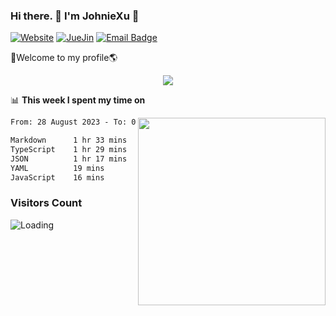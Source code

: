 ### Hi there. 👋 I'm JohnieXu :lemon:

[![Website](https://img.shields.io/badge/-Website-c14438?style=flat-square&logo=w&logoColor=white)](https://johniexu.github.io/)
[![JueJin](https://img.shields.io/badge/-JueJin-c14438?style=flat-square&logo=j&logoColor=white)](https://juejin.cn/user/2277843822444958)
[![Email Badge](https://img.shields.io/badge/-Email-c14438?style=flat-square&logo=Email&logoColor=white&link=mailto:281910378@qq.com)](mailto:281910378@qq.com)

🚀Welcome to my profile🌎

<center>
<img align='center' src="https://images.unsplash.com/photo-1690689636978-90d0f3592791?ixlib=rb-4.0.3&ixid=M3wxMjA3fDB8MHxwaG90by1wYWdlfHx8fGVufDB8fHx8fA%3D%3D&auto=format&fit=crop&w=2070&q=80">
</center>

📊 **This week I spent my time on**

<img align='right' width="300" src="https://github-readme-stats.vercel.app/api?username=JohnieXu&show_icons=true&title_color=fff&icon_color=79ff97&text_color=9f9f9f&bg_color=151515&count_private=true">

<!--START_SECTION:waka-->

```txt
From: 28 August 2023 - To: 04 September 2023

Markdown      1 hr 33 mins    ███████░░░░░░░░░░░░░░░░░░   27.81 %
TypeScript    1 hr 29 mins    ██████▓░░░░░░░░░░░░░░░░░░   26.55 %
JSON          1 hr 17 mins    █████▓░░░░░░░░░░░░░░░░░░░   23.01 %
YAML          19 mins         █▒░░░░░░░░░░░░░░░░░░░░░░░   05.78 %
JavaScript    16 mins         █▒░░░░░░░░░░░░░░░░░░░░░░░   04.86 %
```

<!--END_SECTION:waka-->

### Visitors Count
<img align="left" src = "https://profile-counter.glitch.me/JohnieXu/count.svg" alt ="Loading">
